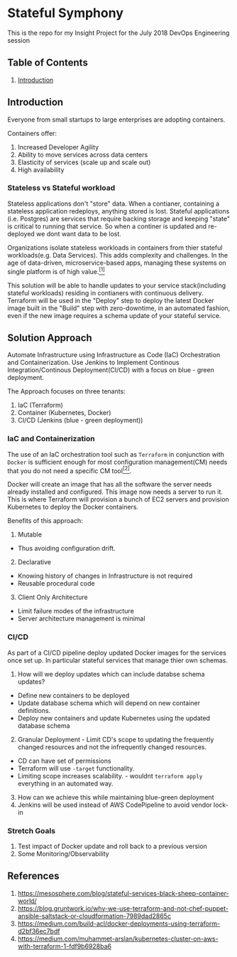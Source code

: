# Stateful Symphony
This is the repo for my Insight Project for the July 2018 DevOps Engineering session 

## Table of Contents
1. [Introduction](README.md#introduction)

## Introduction
Everyone from small startups to large enterprises are adopting containers.

Containers offer:
 1. Increased Developer Agility
 2. Ability to move services across data centers
 3. Elasticity of services (scale up and scale out)
 4. High availability

### Stateless vs Stateful workload
Stateless applications don't "store" data. When a contianer, containing a stateless application redeploys, anything stored is lost. Stateful applications (i.e. Postgres) are services that require backing storage and keeping "state" is critical to running that service. So when a continer is updated and re-deployed we dont want data to be lost.

Organizations isolate stateless workloads in containers from thier stateful workloads(e.g. Data Services). This adds complexity and challenges. In the age of data-driven, microservice-based apps, managing these systems on single platform is of high value.[<sup>[1]</sup>](README.md#Refrences#1)

This solution will be able to handle updates to your service stack(including stateful workloads) residing in contianers with continuous delivery. Terraform will be used in the "Deploy" step to deploy the latest Docker image built in the "Build" step with zero-downtime, in an automated fashion, even if the new image requires a schema update of your stateful service.

## Solution Approach
Automate Infrastructure using Infrastructure as Code (IaC) Orchestration and Containerization. Use Jenkins to Implement Continous Integration/Continous Deployment(CI/CD) with a focus on blue - green deployment. 

The Approach focuses on three tenants:
1. IaC (Terraform)
2. Container (Kubernetes, Docker)
3. CI/CD (Jenkins (blue - green deployment))

### IaC and Containerization
The use of an IaC orchestration tool such as `Terraform` in conjunction with `Docker` is sufficient enough for most configuration management(CM) needs that you do not need a specific CM tool[<sup>[2]</sup>](README.md#Refrences#2).

Docker will create an image that has all the software the server needs already installed and configured.
This image now needs a server to run it. This is where Terraform will provision a bunch of EC2 servers and provision Kubernetes to deploy the Docker containers.

Benefits of this approach:
1. Mutable
  * Thus avoiding configuration drift.
2. Declarative 
  * Knowing history of changes in Infrastructure is not required
  * Reusable procedural code
3. Client Only Architecture
  * Limit failure modes of the infrastructure
  * Server architecture management is minimal

### CI/CD
As part of a CI/CD pipeline deploy updated Docker images for the services once set up. In particular stateful services that manage thier own schemas.
 1. How will we deploy updates which can include databse schema updates?
   * Define new containers to be deployed
   * Update database schema which will depend on new container definitions.
   * Deploy new containers and update Kubernetes using the updated database schema
 2. Granular Deployment - Limit CD's scope to updating the frequently changed resources and not the infrequently changed resources.
   * CD can have set of permissions
   * Terraform will use `-target` functionality.
   * Limiting scope increases scalability. - wouldnt `terraform apply` everything in an automated way.
 3. How can we achieve this while maintaining blue-green deployment
 4. Jenkins will be used instead of AWS CodePipeline to avoid vendor lock-in

### Stretch Goals
1. Test impact of Docker update and roll back to a previous version
2. Some Monitoring/Observability


## References
1. https://mesosphere.com/blog/stateful-services-black-sheep-container-world/
2. https://blog.gruntwork.io/why-we-use-terraform-and-not-chef-puppet-ansible-saltstack-or-cloudformation-7989dad2865c
3. https://medium.com/build-acl/docker-deployments-using-terraform-d2bf36ec7bdf
4. https://medium.com/muhammet-arslan/kubernetes-cluster-on-aws-with-terraform-1-fdf9b6928ba6
